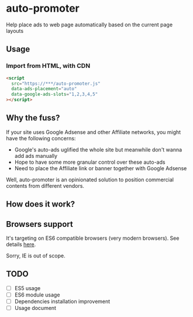 # auto-promoter

Help place ads to web page automatically based on the current page layouts

## Usage

### Import from HTML, with CDN

```html
<script
  src="https://***/auto-promoter.js"
  data-ads-placement="auto"
  data-google-ads-slots="1,2,3,4,5"
></script>
```

## Why the fuss?

If your site uses Google Adsense and other Affiliate networks, you might have the following concerns:

- Google's auto-ads uglified the whole site but meanwhile don't wanna add ads manually
- Hope to have some more granular control over these auto-ads
- Need to place the Affiliate link or banner together with Google Adsense

Well, auto-promoter is an opinionated solution to position commercial contents from different vendors.

## How does it work?



## Browsers support

It's targeting on ES6 compatible browsers (very modern browsers). See details [here](https://caniuse.com/?search=esmodule).

Sorry, IE is out of scope.

## TODO

- [ ] ES5 usage
- [ ] ES6 module usage
- [ ] Dependencies installation improvement
- [ ] Usage document
